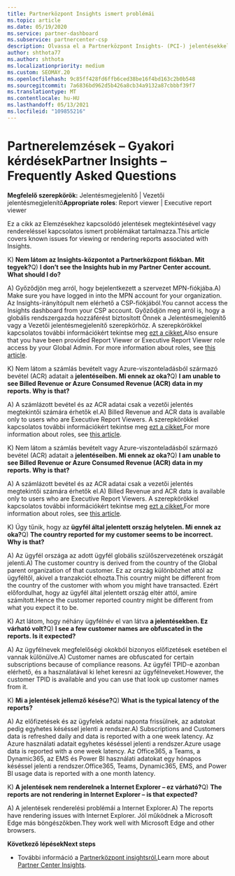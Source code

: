 ```yaml
---
title: Partnerközpont Insights ismert problémái
ms.topic: article
ms.date: 05/19/2020
ms.service: partner-dashboard
ms.subservice: partnercenter-csp
description: Olvassa el a Partnerközpont Insights- (PCI-) jelentésekkel kapcsolatos ismert problémákat. Az információk tartalmazhatnak ismert renderelési problémákat vagy jelentéskészítési korlátozásokat.
author: shthota77
ms.author: shthota
ms.localizationpriority: medium
ms.custom: SEOMAY.20
ms.openlocfilehash: 9c85ff428fd6ffb6ced38be16f4bd163c2b0b548
ms.sourcegitcommit: 7a6836bd962d5b426a8cb34a9132a87cbbbf39f7
ms.translationtype: MT
ms.contentlocale: hu-HU
ms.lasthandoff: 05/13/2021
ms.locfileid: "109855216"
---
```

# <a name="partner-insights--frequently-asked-questions"></a><span data-ttu-id="25e28-104">Partnerelemzések – Gyakori kérdések</span><span class="sxs-lookup"><span data-stu-id="25e28-104">Partner Insights – Frequently Asked Questions</span></span>

<span data-ttu-id="25e28-105">**Megfelelő szerepkörök:** Jelentésmegjelenítő | Vezetői jelentésmegjelenítő</span><span class="sxs-lookup"><span data-stu-id="25e28-105">**Appropriate roles**: Report viewer | Executive report viewer</span></span>

<span data-ttu-id="25e28-106">Ez a cikk az Elemzésekhez kapcsolódó jelentések megtekintésével vagy rendereléssel kapcsolatos ismert problémákat tartalmazza.</span><span class="sxs-lookup"><span data-stu-id="25e28-106">This article covers known issues for viewing or rendering reports associated with Insights.</span></span>

<span data-ttu-id="25e28-107">K) **Nem látom az Insights-központot a Partnerközpont fiókban. Mit tegyek?**</span><span class="sxs-lookup"><span data-stu-id="25e28-107">Q) **I don’t see the Insights hub in my Partner Center account. What should I do?**</span></span>

<span data-ttu-id="25e28-108">A) Győződjön meg arról, hogy bejelentkezett a szervezet MPN-fiókjába.</span><span class="sxs-lookup"><span data-stu-id="25e28-108">A) Make sure you have logged in into the MPN account for your organization.</span></span> <span data-ttu-id="25e28-109">Az Insights-irányítópult nem elérhető a CSP-fiókjából.</span><span class="sxs-lookup"><span data-stu-id="25e28-109">You cannot access the Insights dashboard from your CSP account.</span></span> <span data-ttu-id="25e28-110">Győződjön meg arról is, hogy a globális rendszergazda hozzáférést biztosított Önnek a Jelentésmegjelenítő vagy a Vezetői jelentésmegjelenítő szerepkörhöz.  A szerepkörökkel kapcsolatos további információkért tekintse meg [ezt a cikket.](./pci-roles.md)</span><span class="sxs-lookup"><span data-stu-id="25e28-110">Also ensure that you have been provided Report Viewer or Executive Report Viewer role access by your Global Admin.  For more information about roles, see [this article](./pci-roles.md).</span></span>

<span data-ttu-id="25e28-111">K) Nem látom a számlás bevételt vagy Azure-viszonteladásból származó bevétel (ACR) adatait a **jelentéseiben. Mi ennek az oka?**</span><span class="sxs-lookup"><span data-stu-id="25e28-111">Q) **I am unable to see Billed Revenue or Azure Consumed Revenue (ACR) data in my reports. Why is that?**</span></span>

<span data-ttu-id="25e28-112">A) A számlázott bevétel és az ACR adatai csak a vezetői jelentés megtekintői számára érhetők el.</span><span class="sxs-lookup"><span data-stu-id="25e28-112">A) Billed Revenue and ACR data is available only to users who are Executive Report Viewers.</span></span>  <span data-ttu-id="25e28-113">A szerepkörökkel kapcsolatos további információkért tekintse meg [ezt a cikket.](./pci-roles.md)</span><span class="sxs-lookup"><span data-stu-id="25e28-113">For more information about roles, see [this article](./pci-roles.md).</span></span>

<span data-ttu-id="25e28-114">K) Nem látom a számlás bevételt vagy Azure-viszonteladásból származó bevétel (ACR) adatait a **jelentéseiben. Mi ennek az oka?**</span><span class="sxs-lookup"><span data-stu-id="25e28-114">Q) **I am unable to see Billed Revenue or Azure Consumed Revenue (ACR) data in my reports. Why is that?**</span></span>

<span data-ttu-id="25e28-115">A) A számlázott bevétel és az ACR adatai csak a vezetői jelentés megtekintői számára érhetők el.</span><span class="sxs-lookup"><span data-stu-id="25e28-115">A) Billed Revenue and ACR data is available only to users who are Executive Report Viewers.</span></span> <span data-ttu-id="25e28-116">A szerepkörökkel kapcsolatos további információkért tekintse meg [ezt a cikket.](./pci-roles.md)</span><span class="sxs-lookup"><span data-stu-id="25e28-116">For more information about roles, see [this article](./pci-roles.md).</span></span>

<span data-ttu-id="25e28-117">K) Úgy tűnik, hogy az **ügyfél által jelentett ország helytelen. Mi ennek az oka?**</span><span class="sxs-lookup"><span data-stu-id="25e28-117">Q) **The country reported for my customer seems to be incorrect. Why is that?**</span></span>

<span data-ttu-id="25e28-118">A) Az ügyfél országa az adott ügyfél globális szülőszervezetének országát jelenti.</span><span class="sxs-lookup"><span data-stu-id="25e28-118">A) The customer country is derived from the country of the Global parent organization of that customer.</span></span> <span data-ttu-id="25e28-119">Ez az ország különbözhet attól az ügyféltől, akivel a tranzakciót elhozta.</span><span class="sxs-lookup"><span data-stu-id="25e28-119">This country might be different from the country of the customer with whom you might have transacted.</span></span> <span data-ttu-id="25e28-120">Ezért előfordulhat, hogy az ügyfél által jelentett ország eltér attól, amire számított.</span><span class="sxs-lookup"><span data-stu-id="25e28-120">Hence the customer reported country might be different from what you expect it to be.</span></span>

<span data-ttu-id="25e28-121">K) Azt látom, hogy néhány ügyfélnév el van látva **a jelentésekben. Ez várható volt?**</span><span class="sxs-lookup"><span data-stu-id="25e28-121">Q) **I see a few customer names are obfuscated in the reports. Is it expected?**</span></span>

<span data-ttu-id="25e28-122">A) Az ügyfélnevek megfelelőségi okokból bizonyos előfizetések esetében el vannak különülve.</span><span class="sxs-lookup"><span data-stu-id="25e28-122">A) Customer names are obfuscated for certain subscriptions because of compliance reasons.</span></span> <span data-ttu-id="25e28-123">Az ügyfél TPID-e azonban elérhető, és a használatával ki lehet keresni az ügyfélneveket.</span><span class="sxs-lookup"><span data-stu-id="25e28-123">However, the customer TPID is available and you can use that look up customer names from it.</span></span>

<span data-ttu-id="25e28-124">K) **Mi a jelentések jellemző késése?**</span><span class="sxs-lookup"><span data-stu-id="25e28-124">Q) **What is the typical latency of the reports?**</span></span>

<span data-ttu-id="25e28-125">A) Az előfizetések és az ügyfelek adatai naponta frissülnek, az adatokat pedig egyhetes késéssel jelenti a rendszer.</span><span class="sxs-lookup"><span data-stu-id="25e28-125">A) Subscriptions and Customers data is refreshed daily and data is reported with a one week latency.</span></span> <span data-ttu-id="25e28-126">Az Azure használati adatait egyhetes késéssel jelenti a rendszer.</span><span class="sxs-lookup"><span data-stu-id="25e28-126">Azure usage data is reported with a one week latency.</span></span> <span data-ttu-id="25e28-127">Az Office365, a Teams, a Dynamic365, az EMS és Power BI használati adatokat egy hónapos késéssel jelenti a rendszer.</span><span class="sxs-lookup"><span data-stu-id="25e28-127">Office365, Teams, Dynamic365, EMS, and Power BI usage data is reported with a one month latency.</span></span>

<span data-ttu-id="25e28-128">K) **A jelentések nem renderelnek a Internet Explorer – ez várható?**</span><span class="sxs-lookup"><span data-stu-id="25e28-128">Q) **The reports are not rendering in Internet Explorer – is that expected?**</span></span>

<span data-ttu-id="25e28-129">A) A jelentések renderelési problémái a Internet Explorer.</span><span class="sxs-lookup"><span data-stu-id="25e28-129">A)  The reports have rendering issues with Internet Explorer.</span></span> <span data-ttu-id="25e28-130">Jól működnek a Microsoft Edge más böngészőkben.</span><span class="sxs-lookup"><span data-stu-id="25e28-130">They work well with Microsoft Edge and other browsers.</span></span>

<span data-ttu-id="25e28-131">**Következő lépések**</span><span class="sxs-lookup"><span data-stu-id="25e28-131">**Next steps**</span></span>

- <span data-ttu-id="25e28-132">További információ a [Partnerközpont insightsról.](partner-center-insights.md)</span><span class="sxs-lookup"><span data-stu-id="25e28-132">Learn more about [Partner Center Insights](partner-center-insights.md).</span></span>